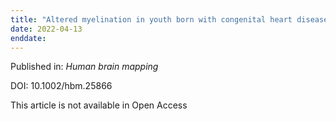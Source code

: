 ```yaml
---
title: "Altered myelination in youth born with congenital heart disease."
date: 2022-04-13
enddate:
---
```


Published in: *Human brain mapping*

DOI: 10.1002/hbm.25866

This article is not available in Open Access


